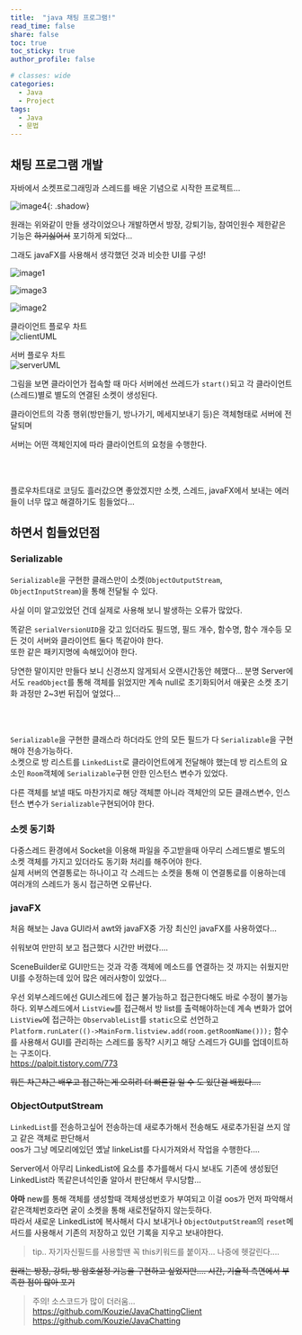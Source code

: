 ```yaml
---
title:  "java 채팅 프로그램!"
read_time: false
share: false
toc: true
toc_sticky: true
author_profile: false

# classes: wide
categories:
  - Java
  - Project
tags:
  - Java
  - 문법
---
```


## 채팅 프로그램 개발

자바에서 소켓프로그래밍과 스레드를 배운 기념으로 시작한 프로젝트...  


![image4](/assets/project/chatting/image4.png){: .shadow}  

원래는 위와같이 만들 생각이었으나 개발하면서 방장, 강퇴기능, 참여인원수 제한같은 기능은 ~~하기싫어서~~ 포기하게 되었다...

그래도 javaFX를 사용해서 생각했던 것과 비슷한 UI를 구성!


![image1](/assets/project/chatting/image1.png)  


![image3](/assets/project/chatting/image3.png)  

![image2](/assets/project/chatting/image2.png)  



클라이언트 플로우 차트   
![clientUML](/assets/project/chatting/clientUML.png)  



서버 플로우 차트  
![serverUML](/assets/project/chatting/serverUML.png)   



그림을 보면 클라이언가 접속할 때 마다 서버에선 쓰레드가 `start()`되고 각 클라이언트(스레드)별로 별도의 연결된 소켓이 생성된다.  

클라이언트의 각종 행위(방만들기, 방나가기, 메세지보내기 등)은 객체형태로 서버에 전달되며  

서버는 어떤 객체인지에 따라 클라이언트의 요청을 수행한다.  

<br><br>

플로우차트대로 코딩도 흘러갔으면 좋았겠지만 소켓, 스레드, javaFX에서 보내는 에러들이 너무 많고 해결하기도 힘들었다...


## 하면서 힘들었던점

### Serializable

`Serializable`을 구현한 클래스만이 소켓(`ObjectOutputStream`, `ObjectInputStream`)을 통해 전달될 수 있다.  

사실 이미 알고있었던 건데 실제로 사용해 보니 발생하는 오류가 많았다.

똑같은 `serialVersionUID`을 갖고 있더라도 필드명, 필드 개수, 함수명, 함수 개수등 모든 것이 서버와 클라이언트 둘다 똑같아야 한다.  
또한 같은 패키지명에 속해있어야 한다.  

당연한 말이지만 만들다 보니 신경쓰지 않게되서 오랜시간동안 헤맸다...
분명 Server에서도 `readObject`를 통해 객체를 읽었지만 계속 null로 초기화되어서 애꿎은 소켓 초기화 과정만 2~3번 뒤집어 엎었다...

<br><br>

`Serializable`을 구현한 클래스라 하더라도 안의 모든 필드가 다 `Serializable`을 구현해야 전송가능하다.  
소켓으로 방 리스트를 `LinkedList`로 클라이언트에게 전달해야 했는데 방 리스트의 요소인 `Room`객체에 `Serializable`구현 안한 인스턴스 변수가 있었다.  

다른 객체를 보낼 때도 마찬가지로 해당 객체뿐 아니라 객체안의 모든 클래스변수, 인스턴스 변수가 `Serializable`구현되어야 한다.  


### 소켓 동기화

다중스레드 환경에서 Socket을 이용해 파일을 주고받을때 아무리 스레드별로 별도의 소켓 객체를 가지고 있더라도 동기화 처리를 해주어야 한다.  
실제 서버의 연결통로는 하나이고 각 스레드는 소켓을 통해 이 연결통로를 이용하는데 여러개의 스레드가 동시 접근하면 오류난다.  




### javaFX

처음 해보는 Java GUI라서 awt와 javaFX중 가장 최신인 javaFX를 사용하였다...

쉬워보여 만만히 보고 접근했다 시간만 버렸다....

SceneBuilder로 GUI만드는 것과 각종 객체에 메소드를 연결하는 것 까지는 쉬웠지만 UI를 수정하는데 있어 많은 에러사항이 있었다...


우선 외부스레드에선 GUI스레드에 접근 불가능하고 접근한다해도 바로 수정이 불가능하다.
외부스레드에서 `ListView`를 접근해서 방 list를 출력해야하는데 계속 변화가 없어 `ListView`에 접근하는 `ObservableList`를 `static`으로 선언하고
`Platform.runLater(()->MainForm.listview.add(room.getRoomName()));` 함수를 사용해서 GUI를 관리하는 스레드를 동작? 시키고 해당 스레드가 GUI를 업데이트하는 구조이다.  
https://palpit.tistory.com/773

~~뭐든 차근차근 배우고 접근하는게 오히려 더 빠른길 일 수 도 있단걸 배웠다....~~

### ObjectOutputStream

`LinkedList`를 전송하고싶어 전송하는데 새로추가해서 전송해도 새로추가된걸 쓰지 않고 같은 객체로 판단해서  
oos가 그냥 메모리에있던 옜날 linkeList를 다시가져와서 작업을 수행한다....  

Server에서 아무리 LinkedList에 요소를 추가를해서 다시 보내도 기존에 생성됬던 LinkedList라 똑같은녀석인줄 알아서 판단해서 무시당함...  

**아마** new를 통해 객체를 생성할때 객체생성번호가 부여되고 이걸 oos가 먼저 파악해서 같은객체번호라면 궅이 소켓을 통해 새로전달하지 않는듯하다.  
따라서 새로운 LinkedList에 복사해서 다시 보내거나 `ObjectOutputStream`의 `reset`메서드를 사용해서 기존의 저장하고 있던 기록을 지우고 보내야한다.

> tip.. 자기자신필드를 사용할땐 꼭 this키워드를 붙이자... 나중에 헷갈린다....

~~원래는 방장, 강퇴, 방 암호설정 기능을 구현하고 싶었지만.... 시간, 기술적 측면에서 부족한 점이 많아 포기~~  

>주의! 소스코드가 많이 더러움...
https://github.com/Kouzie/JavaChattingClient
https://github.com/Kouzie/JavaChatting
